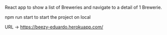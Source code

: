 React app to show a list of Breweries and navigate to a detail of 1 Brewerie.

npm run start  to start the project on local

URL -> https://beezy-eduardo.herokuapp.com/

